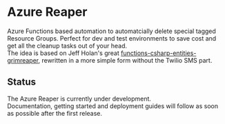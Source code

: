 # Azure Reaper
Azure Functions based automation to automatcially delete special tagged Resource Groups. Perfect for dev and test environments to save cost and get all the cleanup tasks out of your head.  
The idea is based on Jeff Holan's great [functions-csharp-entities-grimreaper](https://github.com/jeffhollan/functions-csharp-entities-grimreaper), rewritten in a more simple form without the Twilio SMS part. 

## Status
The Azure Reaper is currently under development.  
Documentation, getting started and deployment guides will follow as soon as possible after the first release.

